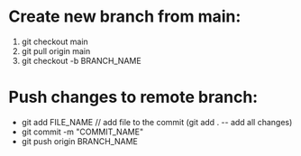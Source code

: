 # Create new branch from main:
1. git checkout main
2. git pull origin main
3. git checkout -b BRANCH_NAME

# Push changes to remote branch:
- git add FILE_NAME // add file to the commit (git add . -- add all changes)
- git commit -m "COMMIT_NAME"
- git push origin BRANCH_NAME